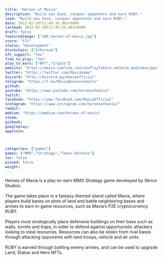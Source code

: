 ```yaml
---
title: "Heroes of Mavia"
description: "Build you base, conquer opponents and earn RUBY."
lead: "Build you base, conquer opponents and earn RUBY."
date: 2022-02-28T12:49:34.961+0800
lastmod: 2022-02-28T12:49:34.961+0800
draft: false
featuredImage: ["100_heroes-of-mavia.jpg"]
score: "571"
status: "Development"
blockchain: ["Ethereum"]
nft_support: "Yes"
free_to_play: "Yes"
play_to_earn: ["NFT","Crypto"]
website: "https://mavia.com?utm_source=PlayToEarn.net&utm_medium=organic&utm_campaign=gamepage"
twitter: "https://twitter.com/MaviaGame"
discord: "http://discord.gg/maviaofficial"
telegram: "https://t.me/MaviaAnnouncements"
github: 
youtube: "https://www.youtube.com/heroesofmavia"
twitch: 
facebook: "https://www.facebook.com/MaviaOfficial"
instagram: "https://www.instagram.com/heroesofmavia/"
reddit: 
medium: "https://medium.com/heroes-of-mavia"
steam: 
gitbook: 
googleplay: 
appstore: 

  
    
categories: ["games"]
games: ["MMO","Strategy","Tower-Defense"]
toc: false
pinned: false
weight: 
---
```

Heroes of Mavia is a play-to-earn MMO Strategy game developed by Skrice Studios. <br> <br> The game takes place in a fantasy-themed island called Mavia, where players build bases on plots of land and battle neighboring bases and armies to earn in-game resources, such as Mavia’s P2E cryptocurrency RUBY. <br> <br> Players must strategically place defensive buildings on their base such as walls, turrets and traps, in order to defend against opportunistic attackers looking to steal resources. Resources can also be stolen from rival bases through attacking opponents with land troops, vehicle and air units. <br> <br> RUBY is earned through battling enemy armies, and can be used to upgrade Land, Statue and Hero NFTs.